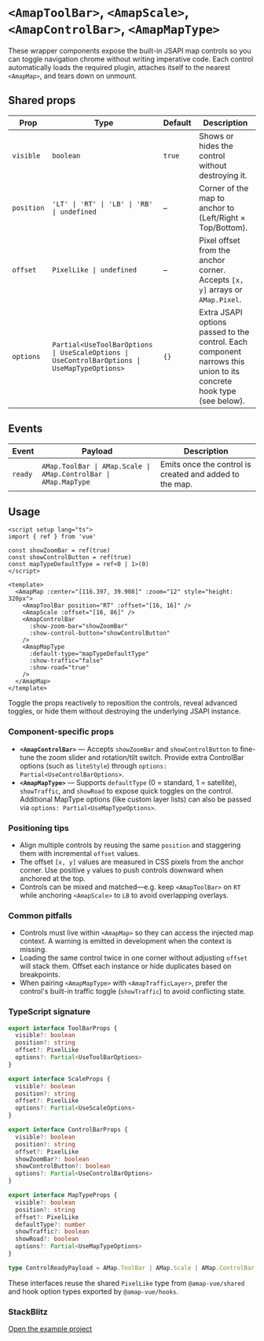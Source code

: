 # `<AmapToolBar>`, `<AmapScale>`, `<AmapControlBar>`, `<AmapMapType>`

These wrapper components expose the built-in JSAPI map controls so you can toggle navigation chrome without writing imperative code. Each control automatically loads the required plugin, attaches itself to the nearest `<AmapMap>`, and tears down on unmount.

## Shared props

| Prop | Type | Default | Description |
| --- | --- | --- | --- |
| `visible` | `boolean` | `true` | Shows or hides the control without destroying it. |
| `position` | `'LT' \| 'RT' \| 'LB' \| 'RB' \| undefined` | – | Corner of the map to anchor to (Left/Right × Top/Bottom). |
| `offset` | `PixelLike \| undefined` | – | Pixel offset from the anchor corner. Accepts `[x, y]` arrays or `AMap.Pixel`. |
| `options` | `Partial<UseToolBarOptions \| UseScaleOptions \| UseControlBarOptions \| UseMapTypeOptions>` | `{}` | Extra JSAPI options passed to the control. Each component narrows this union to its concrete hook type (see below). |

## Events

| Event | Payload | Description |
| --- | --- | --- |
| `ready` | `AMap.ToolBar \| AMap.Scale \| AMap.ControlBar \| AMap.MapType` | Emits once the control is created and added to the map. |

## Usage

```vue
<script setup lang="ts">
import { ref } from 'vue'

const showZoomBar = ref(true)
const showControlButton = ref(true)
const mapTypeDefaultType = ref<0 | 1>(0)
</script>

<template>
  <AmapMap :center="[116.397, 39.908]" :zoom="12" style="height: 320px">
    <AmapToolBar position="RT" :offset="[16, 16]" />
    <AmapScale :offset="[16, 86]" />
    <AmapControlBar
      :show-zoom-bar="showZoomBar"
      :show-control-button="showControlButton"
    />
    <AmapMapType
      :default-type="mapTypeDefaultType"
      :show-traffic="false"
      :show-road="true"
    />
  </AmapMap>
</template>
```

Toggle the props reactively to reposition the controls, reveal advanced toggles, or hide them without destroying the underlying JSAPI instance.

<ClientOnly>
  <ControlsDemo />
</ClientOnly>

<script setup lang="ts">
import ControlsDemo from '../examples/ControlsDemo.vue'
</script>

### Component-specific props

- **`<AmapControlBar>`** — Accepts `showZoomBar` and `showControlButton` to fine-tune the zoom slider and rotation/tilt switch. Provide extra ControlBar options (such as `liteStyle`) through `options: Partial<UseControlBarOptions>`.
- **`<AmapMapType>`** — Supports `defaultType` (0 = standard, 1 = satellite), `showTraffic`, and `showRoad` to expose quick toggles on the control. Additional MapType options (like custom layer lists) can also be passed via `options: Partial<UseMapTypeOptions>`.

### Positioning tips

- Align multiple controls by reusing the same `position` and staggering them with incremental `offset` values.
- The offset `[x, y]` values are measured in CSS pixels from the anchor corner. Use positive `y` values to push controls downward when anchored at the top.
- Controls can be mixed and matched—e.g. keep `<AmapToolBar>` on `RT` while anchoring `<AmapScale>` to `LB` to avoid overlapping overlays.

### Common pitfalls

- Controls must live within `<AmapMap>` so they can access the injected map context. A warning is emitted in development when the context is missing.
- Loading the same control twice in one corner without adjusting `offset` will stack them. Offset each instance or hide duplicates based on breakpoints.
- When pairing `<AmapMapType>` with `<AmapTrafficLayer>`, prefer the control's built-in traffic toggle (`showTraffic`) to avoid conflicting state.

### TypeScript signature

```ts
export interface ToolBarProps {
  visible?: boolean
  position?: string
  offset?: PixelLike
  options?: Partial<UseToolBarOptions>
}

export interface ScaleProps {
  visible?: boolean
  position?: string
  offset?: PixelLike
  options?: Partial<UseScaleOptions>
}

export interface ControlBarProps {
  visible?: boolean
  position?: string
  offset?: PixelLike
  showZoomBar?: boolean
  showControlButton?: boolean
  options?: Partial<UseControlBarOptions>
}

export interface MapTypeProps {
  visible?: boolean
  position?: string
  offset?: PixelLike
  defaultType?: number
  showTraffic?: boolean
  showRoad?: boolean
  options?: Partial<UseMapTypeOptions>
}

type ControlReadyPayload = AMap.ToolBar | AMap.Scale | AMap.ControlBar | AMap.MapType
```

These interfaces reuse the shared `PixelLike` type from `@amap-vue/shared` and hook option types exported by `@amap-vue/hooks`.

### StackBlitz

[Open the example project](https://stackblitz.com/github/your-org/amap-vue-kit/tree/main/examples/basic)
